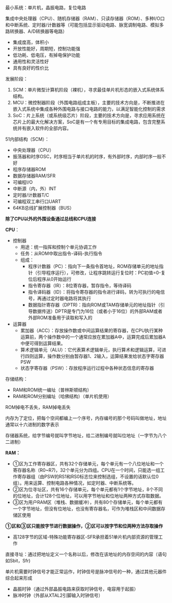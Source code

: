 最小系统：单片机，晶振电路，复位电路

集成中央处理器（CPU）、随机存储器（RAM）、只读存储器（ROM）、多种I/O口和中断系统、定时器/计数器等（可能包括显示驱动电路、脉宽调制电路、模拟多路转换器、A/D转换器等电路）

- 集成度高，体积小
- 开放性能好，周期短，控制功能强
- 低功耗、低电压，有掉电保护功能
- 通用性和灵活性好
- 具有良好的性价比

发展阶段：

1. SCM：单片微型计算机阶段（裸机），寻求最佳单片机形态的嵌入式系统体系结构。
2. MCU：微控制器阶段（外围电路组成主板），主要的技术方向是，不断推进在嵌入式系统中集成各种外围电路与接口电路的能力，以满足智能化控制的需求
3. SoC：片上系统（或系统级芯片）阶段，主要的技术方向是，寻求应用系统在芯片上的最大化解决方案，SoC是有一个有专用目标的集成电路，包含完整系统并有嵌入软件的全部内容。

51内部结构（SCM）：

- 中央处理器（CPU）
- 振荡器和时序OSC，时序相当于单片机的时序，有外部时序，内部时序一般不好
- 程序存储器ROM
- 数据存储器RAM/SFR
- 可编程I/O
- 中断源（内，外）INT
- 定时器/计数器T/C
- 可编程双工串行口UART
- 64KB总线扩展控制器（BUS）

**除了CPU以外的外围设备通过总线和CPU连接**

**CPU**：

- 控制器
  - 用途：统一指挥和控制个单元协调工作
  - 任务：从ROM中取出指令-译码-执行指令
  - 组成：
    - 程序计数器（PC）：指向下一条指令首地址，ROM存储单元的地址指针（引导程序运行），可修改，让程序跳转运行复位时：PC初值=0-复位后程序从0开始运行
    - 指令寄存器（IR）：8位寄存器，暂存指令，等待译码
    - 指令译码器（ID）：将指令寄存器的指令进行译码，转为可执行的电信号，再通过定时器电路将其执行
    - 数据指针寄存器（DPTR)：指向ROM或TAM存储单元的地址指针（引导数据传送）DPTR是专门为16位（或者小于16位）的外部RAM或者外部ROM准备用于读取和写入的
- 运算器
  - 累加器（ACC）：存放操作数或中间运算结果的寄存器，在CPU执行某种运算前，两个操作数中的一个通常应放在累加器A中，运算完成后累加器A中便可得到运算结果。
  - 算术逻辑单元（ALU）：它代表算术逻辑单元，执行算术和逻辑运算，可进行四则运算，操作数分别由暂存器1、2输入，运算结果发给状态字寄存器PSW
  - 状态字寄存器（PSW）：存放程序运行过程中各种状态信息的寄存器

存储结构：

- RAM和ROM统一编址（普林斯顿结构）
- RAM和ROM分别编址（哈佛结构）（单片机使用）

ROM掉电不丢失，RAM掉电丢失

内存为了定位，把每个空间都编上一个序号，内存编号的那个号码叫做地址，地址通常以十六进制的数字表示

存储器系统，给字节编号就叫字节地址，给二进制编号就叫位地址（一字节为八个二进制）

**RAM：**

- ①区为工作寄存器区，共有32个存储单元，每个单元有一个八位地址和一个寄存器名称（R0\~R7)，32个单元分为四组。CPU在一个时间，只能选一组工作寄存器组（由PSW的RS1和RS0标志位来控制选组，不设置的话默认位0组）。用来运算、控制电路各种情况，如定时器、中断系统等。
- ②区为位寻址区，共有16个存储单元，每个单元都有1个字节地址，8个不同的位地址，合计128个位地址，可以用字节地址和位地址两种方式存取数据。
- ③区为用户RAM区（堆栈、数据缓冲），共有80个存储单元，每个单元都有一个字节地址，但没有位地址，也没有寄存器名，可作为堆栈区和中间数据存储区使用

**①区和③区只能按字节进行数据操作，②区可以按字节和位两种方法存取操作**

- 高128字节的区域-特殊功能寄存器区-SFR承担着51单片机内部资源的管理工作

直接寻址：通过把地址定义一个名称以后，修改在该地址的内存空间的内容（语句如Sbit，Sfr)

单片机需要时钟信号才能正常运作，时钟信号是脉冲信号的一种，通过其他元器件综合起来形成

- 晶振时钟（通过外部晶振电路来获取时钟信号，电容用于起振）
- 脉冲时钟（外部从XTAL2引脚输入时钟信号）